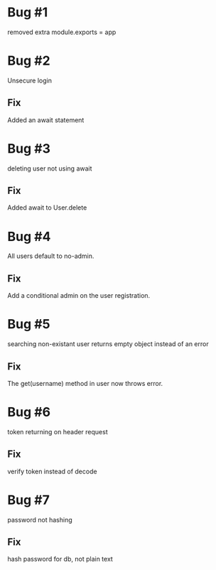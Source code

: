 # Bug #1
removed extra module.exports = app

# Bug #2
Unsecure login

## Fix
Added an await statement

# Bug #3
deleting user not using await

## Fix
Added await to User.delete

# Bug #4
All users default to no-admin.

## Fix
Add a conditional admin on the user registration.

# Bug #5
searching non-existant user returns empty object instead of an error

## Fix
The get(username) method in user now throws error.

# Bug #6
token returning on header request 

## Fix
verify token instead of decode

# Bug #7
password not hashing
## Fix
hash password for db, not plain text



